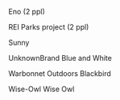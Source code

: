 
Eno (2 ppl)

REI Parks project (2 ppl)

Sunny

UnknownBrand Blue and White

Warbonnet Outdoors Blackbird

Wise-Owl 
Wise Owl